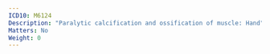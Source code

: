 ```yaml
---
ICD10: M6124
Description: "Paralytic calcification and ossification of muscle: Hand"
Matters: No
Weight: 0
---
```



